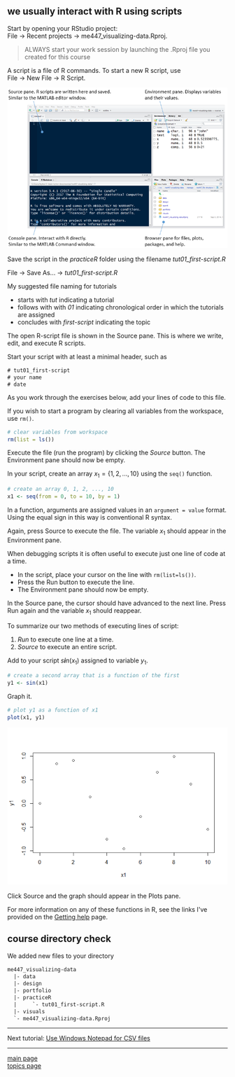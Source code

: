 
we usually interact with R using scripts
----------------------------------------

Start by opening your RStudio project:<br> File → Recent projects → me447\_visualizing-data.Rproj.

> ALWAYS start your work session by launching the .Rproj file you created for this course

A script is a file of R commands. To start a new R script, use<br> File → New File → R Script.

![](../images/panes-4.png)

Save the script in the *practiceR* folder using the filename *tut01\_first-script.R*<br>

File → Save As... → *tut01\_first-script.R*

My suggested file naming for tutorials

-   starts with *tut* indicating a tutorial
-   follows with with *01* indicating chronological order in which the tutorials are assigned
-   concludes with *first-script* indicating the topic

The open R-script file is shown in the Source pane. This is where we write, edit, and execute R scripts.

Start your script with at least a minimal header, such as

    # tut01_first-script
    # your name
    # date

As you work through the exercises below, add your lines of code to this file.

If you wish to start a program by clearing all variables from the workspace, use `rm()`.

``` r
# clear variables from workspace
rm(list = ls())
```

Execute the file (run the program) by clicking the *Source* button. The Environment pane should now be empty.

In your script, create an array *x*<sub>1</sub> = {1, 2, ..., 10} using the `seq()` function.

``` r
# create an array 0, 1, 2, ..., 10
x1 <- seq(from = 0, to = 10, by = 1)
```

In a function, arguments are assigned values in an `argument = value` format. Using the equal sign in this way is conventional R syntax.

Again, press Source to execute the file. The variable *x*<sub>1</sub> should appear in the Environment pane.

When debugging scripts it is often useful to execute just one line of code at a time.

-   In the script, place your cursor on the line with `rm(list=ls())`.
-   Press the Run button to execute the line.
-   The Environment pane should now be empty.

In the Source pane, the cursor should have advanced to the next line. Press Run again and the variable *x*<sub>1</sub> should reappear.

To summarize our two methods of executing lines of script:

1.  *Run* to execute one line at a time.
2.  *Source* to execute an entire script.

Add to your script *s**i**n*(*x*<sub>1</sub>) assigned to variable *y*<sub>1</sub>.

``` r
# create a second array that is a function of the first
y1 <- sin(x1)
```

Graph it.

``` r
# plot y1 as a function of x1
plot(x1, y1)
```

![](tut-03_using-scripts_files/figure-markdown_github-ascii_identifiers/cm012_sine-curve-1.png)

Click Source and the graph should appear in the Plots pane.

For more information on any of these functions in R, see the links I've provided on the [Getting help](cm/admin-04_getting-help.md) page.

course directory check
----------------------

We added new files to your directory

    me447_visualizing-data
      |- data
      |- design 
      |- portfolio 
      |- practiceR 
      |     `- tut01_first-script.R
      |- visuals
      `- me447_visualizing-data.Rproj

------------------------------------------------------------------------

Next tutorial: [Use Windows Notepad for CSV files](tut-04_notepad-for-csv.md)

------------------------------------------------------------------------

[main page](../README.md)<br> [topics page](README-by-topic.md)
